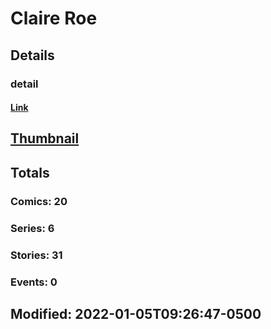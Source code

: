 # Claire  Roe 
## Details
### detail
#### [Link](http://marvel.com/comics/creators/13704/claire_roe?utm_campaign=apiRef&utm_source=225578a89fc76f3d20fbffda5d17a88d)
## [Thumbnail](http://i.annihil.us/u/prod/marvel/i/mg/b/40/image_not_available.jpg)
## Totals
### Comics: 20
### Series: 6
### Stories: 31
### Events: 0
## Modified: 2022-01-05T09:26:47-0500